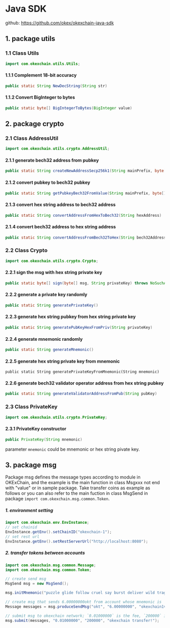 # Java SDK

github: https://github.com/okex/okexchain-java-sdk

## 1. package utils

### 1.1  Class Utils

```java
import com.okexchain.utils.Utils;
```

#### 1.1.1 Complement 18-bit accuracy

```java
public static String NewDecString(String str)
```

#### 1.1.2 Convert BigInteger to bytes

```java
public static byte[] BigIntegerToBytes(BigInteger value)
```

## 2. package crypto

### 2.1 Class AddressUtil

```java
import com.okexchain.utils.crypto.AddressUtil;
```

#### 2.1.1 generate bech32 address from pubkey

```java
public static String createNewAddressSecp256k1(String mainPrefix, byte[] publickKey) throws Exception
```

#### 2.1.2 convert pubkey to bech32 pubkey

```java
public static String getPubkeyBech32FromValue(String mainPrefix, byte[] publickKeyValue) throws Exception
```

#### 2.1.3 convert hex string address to bech32 address 

```java
public static String convertAddressFromHexToBech32(String hexAddress)
```

#### 2.1.4  convert  bech32 address to hex string address 

```java
public static String convertAddressFromBech32ToHex(String bech32Address)
```

### 2.2 Class Crypto

```java
import com.okexchain.utils.crypto.Crypto;
```

#### 2.2.1 sign the msg with hex string private key

```java
public static byte[] sign(byte[] msg, String privateKey) throws NoSuchAlgorithmException
```

#### 2.2.2 generate a private key randomly

```java
public static String generatePrivateKey()
```

#### 2.2.3 generate hex string pubkey from hex string private key

```java
public static String generatePubKeyHexFromPriv(String privateKey)
```

#### 2.2.4 generate mnemonic randomly

```java
public static String generateMnemonic()
```

#### 2.2.5 generate hex string private key from mnemonic

```
public static String generatePrivateKeyFromMnemonic(String mnemonic)
```

#### 2.2.6 generate bech32 validator operator address from hex string pubkey

```java
public static String generateValidatorAddressFromPub(String pubKey)
```

### 2.3 Class PrivateKey

```java
import com.okexchain.utils.crypto.PrivateKey;
```

#### 2.3.1 PrivateKey constructor

```java
public PrivateKey(String mnemonic)
```

parameter `mnemonic` could be mnemonic or hex string pivate key.

## 3. package msg

Package msg defines the message types according to module in OKExChain, and the example is the main function in class Msgxxx not end with "value" or in sample package. Take transfer coins as example as follows or you can also refer to the main fuction in class MsgSend in package `import com.okexchain.msg.common.Token`.

##### 1. environment setting

```java
import com.okexchain.env.EnvInstance;
// set chainid
EnvInstance.getEnv().setChainID("okexchain-1");
// set rest url
EnvInstance.getEnv().setRestServerUrl("http://localhost:8080");
```

##### 2. transfer tokens between accounts

```java
import com.okexchain.msg.common.Message;
import com.okexchain.msg.common.Token;

// create send msg
MsgSend msg = new MsgSend();

msg.initMnemonic("puzzle glide follow cruel say burst deliver wild tragic galaxy lumber offer");

// create msg that sends 6.00000000okt from account whose mnemonic is `puzzle glide follow cruel say burst deliver wild tragic galaxy lumber offer` to account `okexchain1v853tq96n9ghvyxlvqyxyj97589clccrufrkz9`
Message messages = msg.produceSendMsg("okt", "6.00000000", "okexchain1v853tq96n9ghvyxlvqyxyj97589clccrufrkz9");

// submit msg to okexchain network; `0.01000000` is the fee, `200000` is the gas limit and `okexchain transfer!` is the memo of this msg.
msg.submit(messages, "0.01000000", "200000", "okexchain transfer!");
```
